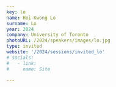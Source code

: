 ```yaml
---
key: lo
name: Hoi-Kwong Lo
surname: Lo
year: 2024
company: University of Toronto
photoURL: /2024/speakers/images/lo.jpg
type: invited
website: '/2024/sessions/invited_lo'
# socials:
#   - link: 
#     name: Site

---
```

